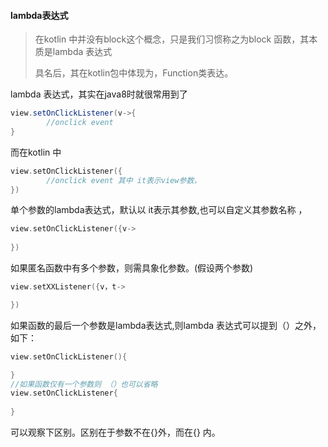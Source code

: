 #### lambda表达式

> 在kotlin 中并没有block这个概念，只是我们习惯称之为block 函数，其本质是lambda 表达式
>
> 具名后，其在kotlin包中体现为，Function类表达。

lambda 表达式，其实在java8时就很常用到了

```java
view.setOnClickListener(v->{
		//onclick event
}
```

而在kotlin 中

```kotlin
view.setOnClickListener({
		//onclick event 其中 it表示view参数，
})

```

单个参数的lambda表达式，默认以 it表示其参数,也可以自定义其参数名称 ，

```kotlin
view.setOnClickListener({v->
		
})
```

如果匿名函数中有多个参数，则需具象化参数。(假设两个参数)

```kotlin
view.setXXListener({v，t->

})
```

如果函数的最后一个参数是lambda表达式,则lambda 表达式可以提到（）之外，如下：

```kotlin
view.setOnClickListener(){

}
//如果函数仅有一个参数则 （）也可以省略
view.setOnClickListener{
  
}
```

可以观察下区别。区别在于参数不在{}外，而在{} 内。


